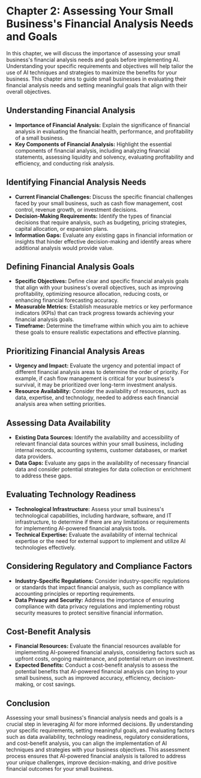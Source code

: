 Chapter 2: Assessing Your Small Business's Financial Analysis Needs and Goals
=============================================================================

In this chapter, we will discuss the importance of assessing your small business's financial analysis needs and goals before implementing AI. Understanding your specific requirements and objectives will help tailor the use of AI techniques and strategies to maximize the benefits for your business. This chapter aims to guide small businesses in evaluating their financial analysis needs and setting meaningful goals that align with their overall objectives.

Understanding Financial Analysis
--------------------------------

* **Importance of Financial Analysis:** Explain the significance of financial analysis in evaluating the financial health, performance, and profitability of a small business.
* **Key Components of Financial Analysis:** Highlight the essential components of financial analysis, including analyzing financial statements, assessing liquidity and solvency, evaluating profitability and efficiency, and conducting risk analysis.

Identifying Financial Analysis Needs
------------------------------------

* **Current Financial Challenges:** Discuss the specific financial challenges faced by your small business, such as cash flow management, cost control, revenue growth, or investment decisions.
* **Decision-Making Requirements:** Identify the types of financial decisions that require analysis, such as budgeting, pricing strategies, capital allocation, or expansion plans.
* **Information Gaps:** Evaluate any existing gaps in financial information or insights that hinder effective decision-making and identify areas where additional analysis would provide value.

Defining Financial Analysis Goals
---------------------------------

* **Specific Objectives:** Define clear and specific financial analysis goals that align with your business's overall objectives, such as improving profitability, optimizing resource allocation, reducing costs, or enhancing financial forecasting accuracy.
* **Measurable Metrics:** Establish measurable metrics or key performance indicators (KPIs) that can track progress towards achieving your financial analysis goals.
* **Timeframe:** Determine the timeframe within which you aim to achieve these goals to ensure realistic expectations and effective planning.

Prioritizing Financial Analysis Areas
-------------------------------------

* **Urgency and Impact:** Evaluate the urgency and potential impact of different financial analysis areas to determine the order of priority. For example, if cash flow management is critical for your business's survival, it may be prioritized over long-term investment analysis.
* **Resource Availability:** Consider the availability of resources, such as data, expertise, and technology, needed to address each financial analysis area when setting priorities.

Assessing Data Availability
---------------------------

* **Existing Data Sources:** Identify the availability and accessibility of relevant financial data sources within your small business, including internal records, accounting systems, customer databases, or market data providers.
* **Data Gaps:** Evaluate any gaps in the availability of necessary financial data and consider potential strategies for data collection or enrichment to address these gaps.

Evaluating Technology Readiness
-------------------------------

* **Technological Infrastructure:** Assess your small business's technological capabilities, including hardware, software, and IT infrastructure, to determine if there are any limitations or requirements for implementing AI-powered financial analysis tools.
* **Technical Expertise:** Evaluate the availability of internal technical expertise or the need for external support to implement and utilize AI technologies effectively.

Considering Regulatory and Compliance Factors
---------------------------------------------

* **Industry-Specific Regulations:** Consider industry-specific regulations or standards that impact financial analysis, such as compliance with accounting principles or reporting requirements.
* **Data Privacy and Security:** Address the importance of ensuring compliance with data privacy regulations and implementing robust security measures to protect sensitive financial information.

Cost-Benefit Analysis
---------------------

* **Financial Resources:** Evaluate the financial resources available for implementing AI-powered financial analysis, considering factors such as upfront costs, ongoing maintenance, and potential return on investment.
* **Expected Benefits:** Conduct a cost-benefit analysis to assess the potential benefits that AI-powered financial analysis can bring to your small business, such as improved accuracy, efficiency, decision-making, or cost savings.

Conclusion
----------

Assessing your small business's financial analysis needs and goals is a crucial step in leveraging AI for more informed decisions. By understanding your specific requirements, setting meaningful goals, and evaluating factors such as data availability, technology readiness, regulatory considerations, and cost-benefit analysis, you can align the implementation of AI techniques and strategies with your business objectives. This assessment process ensures that AI-powered financial analysis is tailored to address your unique challenges, improve decision-making, and drive positive financial outcomes for your small business.
